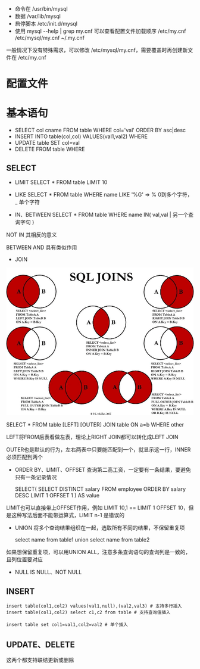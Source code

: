 - 命令在 /usr/bin/mysql  
- 数据 /var/lib/mysql 
- 启停脚本 /etc/init.d/mysql
- 使用 mysql --help | grep my.cnf 可以查看配置文件加载顺序 /etc/my.cnf /etc/mysql/my.cnf ~/.my.cnf 

一般情况下没有特殊需求，可以修改 /etc/mysql/my.cnf，需要覆盖时再创建新文件在 /etc/my.cnf

# 配置文件

# 基本语句
- SELECT col cname FROM table WHERE col='val'  ORDER BY asc|desc
- INSERT INTO table(col,col) VALUES(val1,val2) WHERE
- UPDATE table SET col=val
- DELETE FROM table WHERE

## SELECT

- LIMIT
SELECT * FROM table LIMIT 10

- LIKE
SELECT * FROM table WHERE name LIKE '%G' => % 0到多个字符， _ 单个字符

- IN、BETWEEN
SELECT * FROM table WHERE name IN( val,val | 另一个查询字句 )

NOT IN 其相反的意义

BETWEEN AND 具有类似作用

- JOIN

![](imgs/9.png)

SELECT * FROM table [LEFT] [OUTER] JOIN table ON a=b WHERE other

LEFT将FROM后表看做左表，理论上RIGHT JOIN都可以转化成LEFT JOIN

OUTER也是默认的行为，左右两表中只要能匹配到一个，就显示这一行，INNER必须匹配到两个

- ORDER BY、LIMIT、OFFSET
查询第二高工资，一定要有一条结果，要避免只有一条记录情况

    SELECT(
        SELECT DISTINCT
            salary
        FROM
            employee
        ORDER BY salary DESC
        LIMIT 1 OFFSET 1
    ) AS value

LIMIT也可以直接带上OFFSET作用，例如 LIMIT 10,1 == LIMIT 1 OFFSET 10，但是这种写法后面不能带运算式，LIMIT n-1 是错误的

- UNION
将多个查询结果组织在一起，选取所有不同的结果，不保留重复项

    select name from table1
    union
    select name from table2

如果想保留重复项，可以用UNION ALL，注意多条查询语句的查询列是一致的，且列位置要对应

- NULL
IS NULL、NOT NULL

## INSERT
    insert table(col1,col2) values(val1,null),(val2,val3) # 支持多行插入
    insert table(col1,col2) select c1,c2 from table # 支持查询值插入

    insert table set col1=val1,col2=val2 # 单个插入
## UPDATE、DELETE
这两个都支持联结更新或删除
